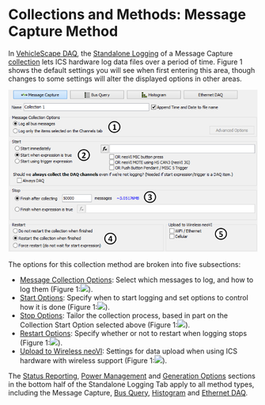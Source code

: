 # Collections and Methods: Message Capture Method

In [VehicleScape DAQ](../../../), the [Standalone Logging](../../) of a Message Capture [collection](../) lets ICS hardware log data files over a period of time. Figure 1 shows the default settings you will see when first entering this area, though changes to some settings will alter the displayed options in other areas.

![Figure 1: Option subsections for the VehicleScape DAQ Standalone Logging Message Capture collection method.](../../../../../../.gitbook/assets/spyvssalcollections4.gif)

The options for this collection method are broken into five subsections:

* [Message Collection Options](message-capture-method-message-collection-options.md): Select which messages to log, and how to log them (Figure 1:![](https://cdn.intrepidcs.net/support/VehicleSpy/assets/smOne.gif)).
* [Start Options](message-capture-method-start-options.md): Specify when to start logging and set options to control how it is done (Figure 1:![](https://cdn.intrepidcs.net/support/VehicleSpy/assets/smTwo.gif)).
* [Stop Options](../message-capture-method-stop-options/): Tailor the collection process, based in part on the Collection Start Option selected above (Figure 1:![](https://cdn.intrepidcs.net/support/VehicleSpy/assets/smThree.gif)).
* [Restart Options](../message-capture-method-restart-options.md): Specify whether or not to restart when logging stops (Figure 1:![](https://cdn.intrepidcs.net/support/VehicleSpy/assets/smFour.gif)).
* [Upload to Wireless neoVI](../message-capture-method-upload-to-wireless-neovi.md): Settings for data upload when using ICS hardware with wireless support (Figure 1:![](https://cdn.intrepidcs.net/support/VehicleSpy/assets/smFive.gif)).

The [Status Reporting](../../standalone-logging-status-reporting.md), [Power Management](../../standalone-logging-power-management.md) and [Generation Options](../../standalone-logging-generation-options.md) sections in the bottom half of the Standalone Logging Tab apply to all method types, including the Message Capture, [Bus Query](../collections-and-methods-bus-query-method.md), [Histogram](../collections-and-methods-histogram-method.md) and [Ethernet DAQ](../collections-and-methods-ethernet-daq-method.md).
